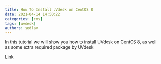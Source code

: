 ```yaml
---
title: How To Install UVdesk on CentOS 8
date: 2021-04-14 14:50:22
categories: [cms]
tags: [uvdesk]
authors: sedlav
---
```


In this tutorial we will show you how to install UVdesk on CentOS 8, as well as some extra required package by UVdesk

[Link](https://idroot.us/install-uvdesk-centos-8/)
